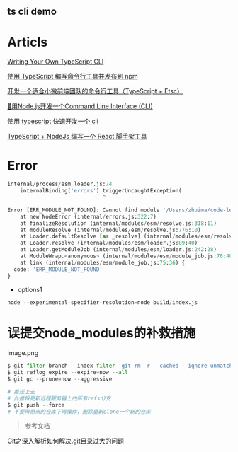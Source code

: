 ts cli demo
----------



# Articls

[Writing Your Own TypeScript CLI](https://betterprogramming.pub/writing-your-own-typescript-cli-6f9c5688ad34)


[使用 TypeScript 编写命令行工具并发布到 npm](https://blog.dreace.top/2020/Use-TypeScript-to-Write-Command-Line-Tools-and-Publish-to-npm/)



[开发一个适合小微前端团队的命令行工具（TypeScript + Etsc）](https://www.yinzhuoei.com/index.php/archives/573/)


[🎉用Node.js开发一个Command Line Interface (CLI)](https://zhuanlan.zhihu.com/p/38730825)


[使用 typescript 快速开发一个 cli](https://www.cnblogs.com/JasonLong/p/14075724.html)

[TypeScript + NodeJs 编写一个 React 脚手架工具](https://github.com/biaov/react-cli-mine)

# Error

```python
internal/process/esm_loader.js:74
    internalBinding('errors').triggerUncaughtException(
                              ^

Error [ERR_MODULE_NOT_FOUND]: Cannot find module '/Users/zhuima/code-learn/javascript/ts-cli-tools/build/commands/init' imported from /Users/zhuima/code-learn/javascript/ts-cli-tools/build/index.js
    at new NodeError (internal/errors.js:322:7)
    at finalizeResolution (internal/modules/esm/resolve.js:318:11)
    at moduleResolve (internal/modules/esm/resolve.js:776:10)
    at Loader.defaultResolve [as _resolve] (internal/modules/esm/resolve.js:887:11)
    at Loader.resolve (internal/modules/esm/loader.js:89:40)
    at Loader.getModuleJob (internal/modules/esm/loader.js:242:28)
    at ModuleWrap.<anonymous> (internal/modules/esm/module_job.js:76:40)
    at link (internal/modules/esm/module_job.js:75:36) {
  code: 'ERR_MODULE_NOT_FOUND'
}
```

- options1

```python
node --experimental-specifier-resolution=node build/index.js
```



# 误提交node_modules的补救措施

image.png

```python
$ git filter-branch --index-filter 'git rm -r --cached --ignore-unmatch node_modules' --prune-empty
$ git reflog expire --expire=now --all
$ git gc --prune=now --aggressive

# 推送上去
# 此推将更新远程服务器上的所有refs分支
$ git push --force
# 不要再原来的仓库下再操作，删除重新clone一个新的仓库
```

> 参考文档


[Git之深入解析如何解决.git目录过大的问题](https://bbs.huaweicloud.com/blogs/343828)